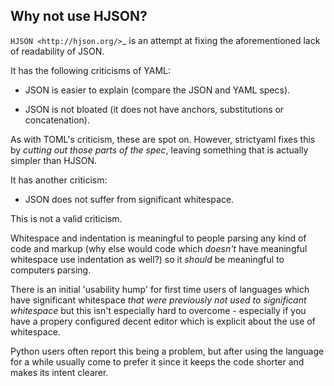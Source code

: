 Why not use HJSON?
------------------

`HJSON <http://hjson.org/>`_ is an attempt at fixing the aforementioned lack of readability of JSON.

It has the following criticisms of YAML:

* JSON is easier to explain (compare the JSON and YAML specs).

* JSON is not bloated (it does not have anchors, substitutions or concatenation).

As with TOML's criticism, these are spot on. However, strictyaml fixes this by *cutting out those parts of the spec*, leaving something that is actually simpler than HJSON.

It has another criticism:

* JSON does not suffer from significant whitespace.

This is not a valid criticism.

Whitespace and indentation is meaningful to people parsing any kind of code and markup (why else would code which *doesn't* have meaningful whitespace use indentation as well?) so it *should* be meaningful to computers parsing.

There is an initial 'usability hump' for first time users of languages which have significant whitespace *that were previously not used to significant whitespace* but this isn't especially hard to overcome - especially if you have a propery configured decent editor which is explicit about the use of whitespace.

Python users often report this being a problem, but after using the language for a while usually come to prefer it since it keeps the code shorter and makes its intent clearer.
